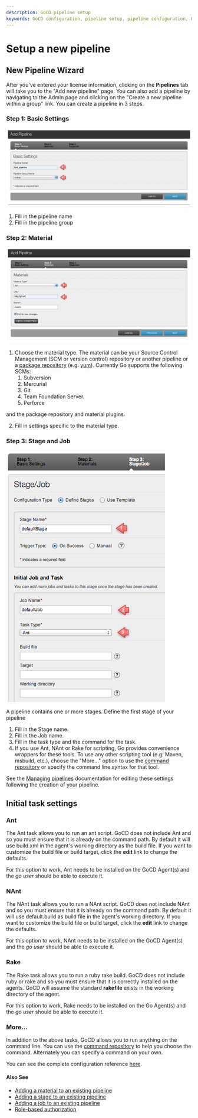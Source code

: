 ```yaml
---
description: GoCD pipeline setup
keywords: GoCD configuration, pipeline setup, pipeline configuration, GoCD pipeline stages, stages, jobs, GoCD jobs, materials, create new pipeline
---
```


# Setup a new pipeline

## New Pipeline Wizard

After you've entered your license information, clicking on the **Pipelines** tab will take you to the "Add new pipeline" page. You can also add a pipeline by navigating to the Admin page and clicking on the "Create a new pipeline within a group" link. You can create a pipeline in 3 steps.

### Step 1: Basic Settings

![](../resources/images/new_pipeline_1.png)

1.  Fill in the pipeline name
2.  Fill in the pipeline group

### Step 2: Material

![](../resources/images/new_pipeline_2.png)

1.  Choose the material type. The material can be your Source Control Management (SCM or version control) repository or another pipeline or a [package repository](../extension_points/package_repository_extension.md) (e.g. [yum](../extension_points/yum_repository_poller.md)). Currently Go supports the following SCMs:
    1. Subversion
    2. Mercurial
    3. Git
    4. Team Foundation Server.
    5. Perforce

  and the package repository and material plugins.

2.  Fill in settings specific to the material type.

### Step 3: Stage and Job

![](../resources/images/new_pipeline_3.png)

A pipeline contains one or more stages. Define the first stage of your pipeline

1.  Fill in the Stage name.
2.  Fill in the Job name.
3.  Fill in the task type and the command for the task.
4.  If you use Ant, NAnt or Rake for scripting, Go provides convenience wrappers for these tools. To use any other scripting tool (e.g: Maven, msbuild, etc.), choose the "More..." option to use the [command repository](../advanced_usage/command_repository.md) or specify the command line syntax for that tool.

See the [Managing pipelines](managing_pipelines.md) documentation for editing these settings following the creation of your pipeline.

## Initial task settings

### Ant

The Ant task allows you to run an ant script. GoCD does not include Ant and so you must ensure that it is already on the command path. By default it will use build.xml in the agent's working directory as the build file. If you want to customize the build file or build target, click the **edit** link to change the defaults.

For this option to work, Ant needs to be installed on the GoCD Agent(s) and the *go user* should be able to execute it.

### NAnt

The NAnt task allows you to run a NAnt script. GoCD does not include NAnt and so you must ensure that it is already on the command path. By default it will use default.build as build file in the agent's working directory. If you want to customize the build file or build target, click the **edit** link to change the defaults.

For this option to work, NAnt needs to be installed on the GoCD Agent(s) and the *go user* should be able to execute it.

### Rake

The Rake task allows you to run a ruby rake build. GoCD does not include ruby or rake and so you must ensure that it is correctly installed on the agents. GoCD will assume the standard **rakefile** exists in the working directory of the agent.

For this option to work, Rake needs to be installed on the Go Agent(s) and the *go user* should be able to execute it.

### More...

In addition to the above tasks, GoCD allows you to run anything on the command line. You can use the [command repository](../advanced_usage/command_repository.md) to help you choose the command. Alternately you can specify a command on your own.

You can see the complete configuration reference [here](configuration_reference.md).

#### Also See

-   [Adding a material to an existing pipeline](admin_add_material.md)
-   [Adding a stage to an existing pipeline](admin_add_stage.md)
-   [Adding a job to an existing pipeline](admin_add_job.md)
-   [Role-based authorization](dev_authorization.md)
